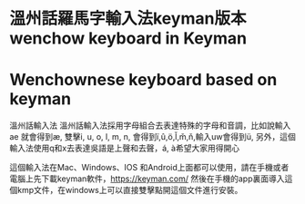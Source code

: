 # 溫州話羅馬字輸入法keyman版本wenchow keyboard in Keyman
# Wenchownese keyboard based on keyman
溫州話輸入法
溫州話輸入法採用字母組合去表達特殊的字母和音調，比如說輸入ae 就會得到æ, 雙擊i, u, o, l, m, n, 會得到ï,û,ö,l̆,m̌,ň,輸入uw會得到ü, 另外，這個輸入法使用q和x去表達吳語是上聲和去聲，á, à希望大家用得開心

這個輸入法在Mac、Windows、IOS 和Android上面都可以使用，請在手機或者電腦上先下載keyman軟件，https://keyman.com/ 然後在手機的app裏面導入這個kmp文件，在windows上可以直接雙擊點開這個文件進行安裝。
